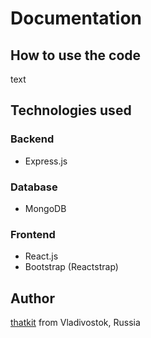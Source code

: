 # Documentation

## How to use the code

text

## Technologies used

### Backend
 - Express.js

### Database
 - MongoDB

### Frontend
 - React.js
 - Bootstrap (Reactstrap)

## Author

[thatkit](https://github.com/thatkit) from Vladivostok, Russia